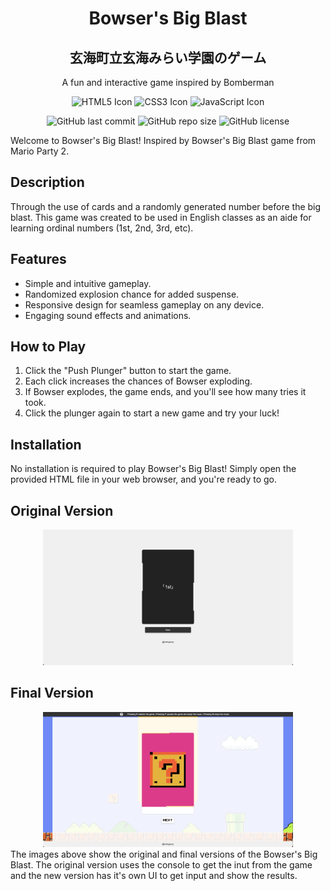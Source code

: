 <div align="center">
  <h1>Bowser's Big Blast</h1>
  <h2>玄海町立玄海みらい学園のゲーム</h2>
  <p>A fun and interactive game inspired by Bomberman</p>
  <p>
    <img src="https://img.icons8.com/color/48/000000/html-5.png" alt="HTML5 Icon" width="40" height="40"/>
    <img src="https://img.icons8.com/color/48/000000/css3.png" alt="CSS3 Icon" width="40" height="40"/>
    <img src="https://img.icons8.com/color/48/000000/javascript.png" alt="JavaScript Icon" width="40" height="40"/>
  </p>
</div>

<p align="center">
  <img src="https://img.shields.io/github/last-commit/hellogaray/Genkai-Bowsers-Big-Blast" alt="GitHub last commit">
  <img src="https://img.shields.io/github/repo-size/hellogaray/Genkai-Bowsers-Big-Blast" alt="GitHub repo size">
  <img src="https://img.shields.io/github/license/hellogaray/Genkai-Bowsers-Big-Blast" alt="GitHub license">
</p>

Welcome to Bowser's Big Blast! Inspired by Bowser's Big Blast game from Mario Party 2.

## Description

Through the use of cards and a randomly generated number before the big blast. This game was created to be used in English classes as an aide for learning ordinal numbers (1st, 2nd, 3rd, etc).

## Features

- Simple and intuitive gameplay.
- Randomized explosion chance for added suspense.
- Responsive design for seamless gameplay on any device.
- Engaging sound effects and animations.

## How to Play

1. Click the "Push Plunger" button to start the game.
2. Each click increases the chances of Bowser exploding.
3. If Bowser explodes, the game ends, and you'll see how many tries it took.
4. Click the plunger again to start a new game and try your luck!

## Installation

No installation is required to play Bowser's Big Blast! Simply open the provided HTML file in your web browser, and you're ready to go.


## Original Version
<div align="center">
  <img src="./images/original.png" alt="Original Version" width="400">
</div>

## Final Version
<div align="center">
  <img src="./images/final.png" alt="Final Version" width="400">
</div>
The images above show the original and final versions of the Bowser's Big Blast. The original version uses the console to get the inut from the game and the new version has it's own UI to get input and show the results.
